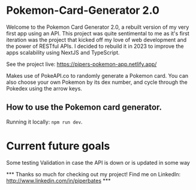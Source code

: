 # Pokemon-Card-Generator 2.0
Welcome to the Pokemon Card Generator 2.0, a rebuilt version of my very first app using an API. This project was quite sentimental to me as it's first iteration was the project that kicked off my love of web development and the power of RESTful APIs. I decided to rebuild it in 2023 to improve the apps scalability using NextJS and TypeScript.

See the project live: https://pipers-pokemon-app.netlify.app/

Makes use of PokeAPI.co to randomly generate a Pokemon card. You can also choose your own Pokemon by its dex number, and cycle through the Pokedex using the arrow keys.

## How to use the Pokemon card generator.
Running it locally: `npm run dev`.

# Current future goals
Some testing
Validation in case the API is down or is updated in some way

*** Thanks so much for checking out my project! Find me on LinkedIn: http://www.linkedin.com/in/piperbates ***
